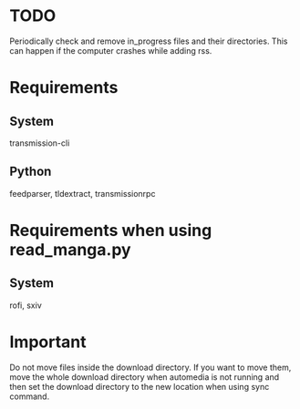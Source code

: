 # TODO
Periodically check and remove in_progress files and their directories. This can happen if the computer crashes while adding rss.
# Requirements
## System
transmission-cli
## Python
feedparser, tldextract, transmissionrpc
# Requirements when using read_manga.py
## System
rofi, sxiv
# Important
Do not move files inside the download directory. If you want to move them, move the whole download directory
when automedia is not running and then set the download directory to the new location when using sync command.
